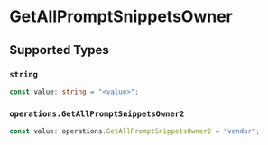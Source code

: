 # GetAllPromptSnippetsOwner


## Supported Types

### `string`

```typescript
const value: string = "<value>";
```

### `operations.GetAllPromptSnippetsOwner2`

```typescript
const value: operations.GetAllPromptSnippetsOwner2 = "vendor";
```

